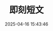 ---
title: 即刻短文
date: 2025-04-16 15:43:46
comments: true
aside: false
top_img: false
type: essay
---